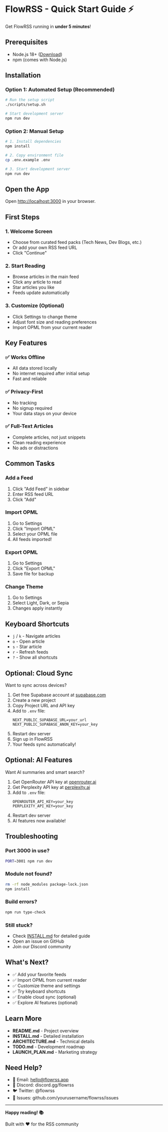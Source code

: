# FlowRSS - Quick Start Guide ⚡

Get FlowRSS running in **under 5 minutes**!

## Prerequisites

- Node.js 18+ ([Download](https://nodejs.org/))
- npm (comes with Node.js)

## Installation

### Option 1: Automated Setup (Recommended)

```bash
# Run the setup script
./scripts/setup.sh

# Start development server
npm run dev
```

### Option 2: Manual Setup

```bash
# 1. Install dependencies
npm install

# 2. Copy environment file
cp .env.example .env

# 3. Start development server
npm run dev
```

## Open the App

Open [http://localhost:3000](http://localhost:3000) in your browser.

## First Steps

### 1. Welcome Screen
- Choose from curated feed packs (Tech News, Dev Blogs, etc.)
- Or add your own RSS feed URL
- Click "Continue"

### 2. Start Reading
- Browse articles in the main feed
- Click any article to read
- Star articles you like
- Feeds update automatically

### 3. Customize (Optional)
- Click Settings to change theme
- Adjust font size and reading preferences
- Import OPML from your current reader

## Key Features

### ✅ Works Offline
- All data stored locally
- No internet required after initial setup
- Fast and reliable

### ✅ Privacy-First
- No tracking
- No signup required
- Your data stays on your device

### ✅ Full-Text Articles
- Complete articles, not just snippets
- Clean reading experience
- No ads or distractions

## Common Tasks

### Add a Feed
1. Click "Add Feed" in sidebar
2. Enter RSS feed URL
3. Click "Add"

### Import OPML
1. Go to Settings
2. Click "Import OPML"
3. Select your OPML file
4. All feeds imported!

### Export OPML
1. Go to Settings
2. Click "Export OPML"
3. Save file for backup

### Change Theme
1. Go to Settings
2. Select Light, Dark, or Sepia
3. Changes apply instantly

## Keyboard Shortcuts

- `j` / `k` - Navigate articles
- `o` - Open article
- `s` - Star article
- `r` - Refresh feeds
- `?` - Show all shortcuts

## Optional: Cloud Sync

Want to sync across devices?

1. Get free Supabase account at [supabase.com](https://supabase.com)
2. Create a new project
3. Copy Project URL and API key
4. Add to `.env` file:
   ```env
   NEXT_PUBLIC_SUPABASE_URL=your_url
   NEXT_PUBLIC_SUPABASE_ANON_KEY=your_key
   ```
5. Restart dev server
6. Sign up in FlowRSS
7. Your feeds sync automatically!

## Optional: AI Features

Want AI summaries and smart search?

1. Get OpenRouter API key at [openrouter.ai](https://openrouter.ai)
2. Get Perplexity API key at [perplexity.ai](https://perplexity.ai)
3. Add to `.env` file:
   ```env
   OPENROUTER_API_KEY=your_key
   PERPLEXITY_API_KEY=your_key
   ```
4. Restart dev server
5. AI features now available!

## Troubleshooting

### Port 3000 in use?
```bash
PORT=3001 npm run dev
```

### Module not found?
```bash
rm -rf node_modules package-lock.json
npm install
```

### Build errors?
```bash
npm run type-check
```

### Still stuck?
- Check [INSTALL.md](INSTALL.md) for detailed guide
- Open an issue on GitHub
- Join our Discord community

## What's Next?

- ✅ Add your favorite feeds
- ✅ Import OPML from current reader
- ✅ Customize theme and settings
- ✅ Try keyboard shortcuts
- ✅ Enable cloud sync (optional)
- ✅ Explore AI features (optional)

## Learn More

- **README.md** - Project overview
- **INSTALL.md** - Detailed installation
- **ARCHITECTURE.md** - Technical details
- **TODO.md** - Development roadmap
- **LAUNCH_PLAN.md** - Marketing strategy

## Need Help?

- 📧 Email: hello@flowrss.app
- 💬 Discord: discord.gg/flowrss
- 🐦 Twitter: @flowrss
- 🐛 Issues: github.com/yourusername/flowrss/issues

---

**Happy reading! 📚**

Built with ❤️ for the RSS community
